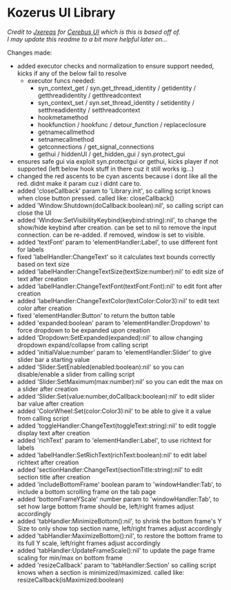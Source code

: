 # Kozerus UI Library

_Credit to [Jxereas](https://github.com/Jxereas) for [Cerebus UI](https://github.com/Jxereas/UI-Libraries) which is this is based off of._ 
<br>
_I may update this readme to a bit more helpful later on..._
<br>

Changes made: 
- added executor checks and normalization to ensure support needed, kicks if any of the below fail to resolve
  - executor funcs needed:
    - syn_context_get / syn.get_thread_identity / getidentity / getthreadidentity / getthreadcontext
    - syn_context_set / syn.set_thread_identity / setidentity / setthreadidentity / setthreadcontext
    - hookmetamethod
    - hookfunction / hookfunc / detour_function / replaceclosure
    - getnamecallmethod
    - setnamecallmethod
    - getconnections / get_signal_connections
    - gethui / hiddenUI / get_hidden_gui / syn.protect_gui
- ensures safe gui via exploit syn.protectgui or gethui, kicks player if not supported (left below hook stuff in there cuz it still works ig...)
- changed the red ascents to be cyan ascents because i dont like all the red. didnt make it param cuz i didnt care to.
- added 'closeCallback' param to 'Library.init', so calling script knows when close button pressed. called like: closeCallback()
- added 'Window:Shutdown(doCallback:boolean):nil', so calling script can close the UI 
- added 'Window:SetVisibilityKeybind(keybind:string):nil', to change the show/hide keybind after creation. can be set to nil to remove the input connection. can be re-added. if removed, window is set to visible. 
- added 'textFont' param to 'elementHandler:Label', to use different font for labels
- fixed 'labelHandler:ChangeText' so it calculates text bounds correctly based on text size
- added 'labelHandler:ChangeTextSize(textSize:number):nil' to edit size of text after creation 
- added 'labelHandler:ChangeTextFont(textFont:Font):nil' to edit font after creation 
- added 'labelHandler:ChangeTextColor(textColor:Color3):nil' to edit text color after creation 
- fixed 'elementHandler:Button' to return the button table 
- added 'expanded:boolean' param to 'elementHandler:Dropdown' to force dropdown to be expanded upon creation 
- added 'Dropdown:SetExpanded(expanded):nil' to allow changing dropdown expand/collapse from calling script 
- added 'initialValue:number' param to 'elementHandler:Slider' to give slider bar a starting value 
- added 'Slider:SetEnabled(enabled:boolean):nil' so you can disable/enable a slider from calling script 
- added 'Slider:SetMaximum(max:number):nil' so you can edit the max on a slider after creation 
- added 'Slider:Set(value:number,doCallback:boolean):nil' to edit slider bar value after creation 
- added 'ColorWheel:Set(color:Color3):nil' to be able to give it a value from calling script 
- added 'toggleHandler:ChangeText(toggleText:string):nil' to edit toggle display text after creation
- added 'richText' param to 'elementHandler:Label', to use richtext for labels 
- added 'labelHandler:SetRichText(richText:boolean):nil' to edit label richtext after creation
- added 'sectionHandler:ChangeText(sectionTitle:string):nil' to edit section title after creation
- added 'includeBottomFrame' boolean param to 'windowHandler:Tab', to include a bottom scrolling frame on the tab page
- added 'bottomFrameYScale' number param to 'windowHandler:Tab', to set how large bottom frame should be, left/right frames adjust accordingly
- added 'tabHandler:MinimizeBottom():nil', to shrink the bottom frame's Y Size to only show top section name, left/right frames adjust accordingly
- added 'tabHandler:MaximizeBottom():nil', to restore the bottom frame to its full Y scale, left/right frames adjust accordingly 
- added 'tabHandler:UpdateFrameScale():nil' to update the page frame scaling for min/max on bottom frame
- added 'resizeCallback' param to 'tabHandler:Section' so calling script knows when a section is minimized/maximized. called like: resizeCallback(isMaximized:boolean)
